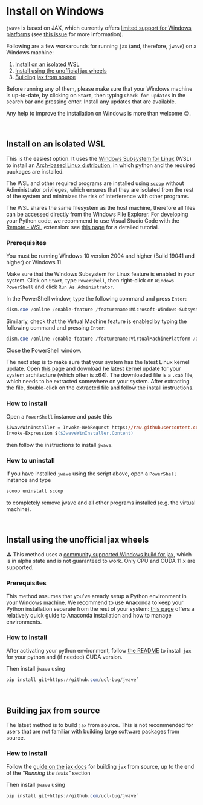 # Install on Windows

`jwave` is based on JAX, which currently offers [limited support for Windows platforms](https://github.com/google/jax#installation) (see [this issue](https://github.com/google/jax/issues/5795) for more information).

Following are a few workarounds for running `jax` (and, therefore, `jwave`) on a Windows machine:

1. [Install on an isolated WSL](#install-on-an-isolated-wsl)
2. [Install using the unofficial jax wheels](#install-using-the-unofficial-jax-wheels)
3. [Building jax from source](#building-jax-from-source)

Before running any of them, please make sure that your Windows machine is up-to-date, by clicking on `Start`, then typing `Check for updates` in the search bar and pressing enter. Install any updates that are available.

Any help to improve the installation on Windows is more than welcome 😊.

<br/>

## Install on an isolated WSL 

This is the easiest option. It uses the [Windows Subsystem for Linux](https://docs.microsoft.com/en-us/windows/wsl/about) (WSL) to install an [Arch-based Linux distribution](https://github.com/sileshn/ManjaroWSL), in which python and the required packages are installed.

The WSL and other required programs are installed using [`scoop`](https://scoop.sh/) without Adiministrator privileges, which ensures that they are isolated from the rest of the system and minimizes the risk of interference with other programs.

The WSL shares the same filesystem as the host machine, therefore all files can be accessed directly from the Windows File Explorer. For developing your Python code, we recommend to use Visual Studio Code with the [Remote - WSL](https://marketplace.visualstudio.com/items?itemName=ms-vscode-remote.remote-wsl) extension: see [this page](https://code.visualstudio.com/docs/remote/wsl-tutorial) for a detailed tutorial.

### Prerequisites

You must be running Windows 10 version 2004 and higher (Build 19041 and higher) or Windows 11.

Make sure that the Windows Subsystem for Linux feature is enabled in your system. Click on `Start`, type `PowerShell`, then right-click on `Windows PowerShell` and click `Run As Administrator`.

In the PowerShell window, type the following command and press `Enter`:

```powershell
dism.exe /online /enable-feature /featurename:Microsoft-Windows-Subsystem-Linux /all /norestart
```

Similarly, check that the Virtual Machine feature is enabled by typing the following command and pressing `Enter`:

```powershell
dism.exe /online /enable-feature /featurename:VirtualMachinePlatform /all /norestart
```

Close the PowerShell window. 

The next step is to make sure that your system has the latest Linux kernel update. Open [this page](https://www.catalog.update.microsoft.com/Search.aspx?q=wsl) and download he latest kernel update for your system architecture (which often is x64). The downloaded file is a `.cab` file, which needs to be extracted somewhere on your system. After extracting the file, double-click on the extracted file and follow the install instructions.

### How to install

Open a `PowerShell` instance and paste this

```ps
$JwaveWinInstaller = Invoke-WebRequest https://raw.githubusercontent.com/ucl-bug/jwave/main/scripts/jwave_win_install.ps1
Invoke-Expression $($JwaveWinInstaller.Content)
```

then follow the instructions to install `jwave`.

### How to uninstall

If you have installed `jwave` using the script above, open a `PowerShell` instance and type

```ps
scoop uninstall scoop
```

to completely remove jwave and all other programs installed (e.g. the virtual machine).

<br/>

## Install using the unofficial jax wheels

⚠️ This method uses a [community supported Windows build for jax](https://github.com/cloudhan/jax-windows-builder), which is in alpha state and is not guaranteed to work. Only CPU and CUDA 11.x are supported.

### Prerequisites
This method assumes that you've aready setup a Python environment in your Windows machine. We recommend to use Anaconda to keep your Python installation separate from the rest of your system: [this page](https://docs.conda.io/projects/conda/en/latest/user-guide/getting-started.html) offers a relatively quick guide to Anaconda installation and how to manage environments.

### How to install
After activating your python environment, follow [the README](https://github.com/cloudhan/jax-windows-builder/blob/main/README.md) to install `jax` for your python and (if needed) CUDA version.

Then install `jwave` using 

```powershell
pip install git+https://github.com/ucl-bug/jwave`
```

<br/>

## Building jax from source
The latest method is to build `jax` from source. This is not recommended for users that are not familiar with building large software packages from source.

### How to install
Follow the [guide on the jax docs](https://jax.readthedocs.io/en/latest/developer.html#additional-notes-for-building-jaxlib-from-source-on-windows) for building `jax` from source, up to the end of the *"Running the tests"* section

Then install `jwave` using 

```powershell
pip install git+https://github.com/ucl-bug/jwave`
```